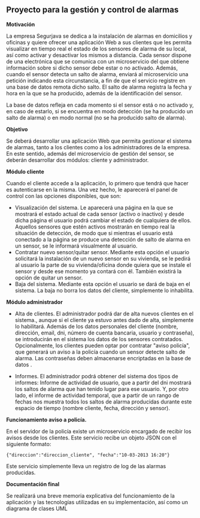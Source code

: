 ## Proyecto para la gestión y control de alarmas

**Motivación**

La empresa Segurjava se dedica a la instalación de alarmas en domicilios y oficinas y quiere ofrecer una aplicación Web a sus clientes que les permita visualizar en tiempo real el estado de los sensores de alarma de su local, así como activar y desactivar los mismos a distancia.
Cada sensor dispone de una electrónica que se comunica con un microservicio del que obtiene información sobre si dicho sensor debe estar o no activado. Además, cuando el sensor detecta un salto de alarma, enviará al microservicio una petición indicando esta circunstancia, a fin de que el servicio registre en una base de datos remota dicho salto. El salto de alarma registra la fecha y hora en la que se ha producido, además de la identificación del sensor.

La base de datos refleja en cada momento si el sensor está o no activado y, en caso de estarlo, si se encuentra en modo detección (se ha producido un salto de alarma) o en modo normal (no se ha producido salto de alarma).

**Objetivo**

Se deberá desarrollar una aplicación Web que permita gestionar el sistema de alarmas, tanto a los clientes como a los administradores de la empresa. En este sentido, además del microservicio de gestión del sensor, se deberán desarrollar dos módulos: cliente y administrador.

**Módulo cliente**

Cuando el cliente accede a la aplicación, lo primero que tendrá que hacer es autenticarse en la misma. Una vez hecho, le aparecerá el panel de control con las opciones disponibles, que son:

* Visualización del sistema. Le aparecerá una página en la que se mostrará el estado actual de cada sensor (activo o inactivo) y desde dicha página el usuario podrá cambiar el estado de cualquiera de ellos. Aquellos sensores que estén activos mostrarán en tiempo real la situación de detección, de modo que si mientras el usuario está conectado a la página se produce una detección de salto de alarma en un sensor, se le informará visualmente al usuario.
* Contratar nuevo sensor/quitar sensor. Mediante esta opción el usuario solicitará la instalación de un nuevo sensor en su vivienda, se le pedirá al usuario la parte de su vivienda/oficina donde quiera que se instale el sensor y desde ese momento ya contará con él. También existirá la opción de quitar un sensor.
* Baja del sistema. Mediante esta opción el usuario se dará de baja en el sistema. La baja no borra los datos del cliente, simplemente lo inhabilita.

**Módulo administrador**

* Alta de clientes. El administrador podrá dar de alta nuevos clientes en el sistema., aunque si el cliente ya estuvo antes dado de alta, simplemente lo habilitará. Además de los datos personales del cliente (nombre, dirección, email, dni, número de cuenta bancaria, usuario y contraseña), se introducirán en el sistema los datos de los sensores contratados. Opcionalmente, los clientes pueden optar por contratar "aviso policía", que generará un aviso a la policía cuando un sensor detecte salto de alarma. Las contraseñas deben almacenarse encriptadas en la base de datos .

* Informes. El administrador podrá obtener del sistema dos tipos de informes: Informe de actividad de usuario, que a partir del dni mostrará los saltos de alarma que han tenido lugar para ese usuario. Y, por otro lado, el informe de actividad temporal, que a partir de un rango de fechas nos muestra todos los saltos de alarma producidas durante este espacio de tiempo (nombre cliente, fecha, dirección y sensor).


**Funcionamiento aviso a policía.**

En el servidor de la policía existe un microservicio encargado de recibir los avisos desde los clientes. Este servicio recibe un objeto JSON con el siguiente formato:
	
	{"direccion":"direccion_cliente", "fecha":"10-03-2013 16:20"}

Este servicio simplemente lleva un registro de log de las alarmas producidas.

**Documentación final**

Se realizará una breve memoria explicativa del funcionamiento de la aplicación y las tecnologías utilizadas en su implementación, así como un diagrama de clases UML